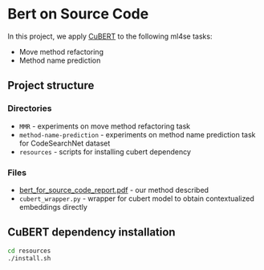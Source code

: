 # Bert on Source Code

In this project, we apply [CuBERT](https://github.com/google-research/google-research/tree/master/cubert) to the following ml4se tasks: 
* Move method refactoring
* Method name prediction

## Project structure

### Directories
* `MMR` - experiments on move method refactoring task
* `method-name-prediction` - experiments on method name prediction task for CodeSearchNet dataset
* `resources` - scripts for installing cubert dependency

### Files
* [bert_for_source_code_report.pdf](../blob/master/bert_for_source_code_report.pdf) - our method described
* `cubert_wrapper.py` - wrapper for cubert model to obtain contextualized embeddings directly 

## CuBERT dependency installation

```bash
cd resources
./install.sh
```



